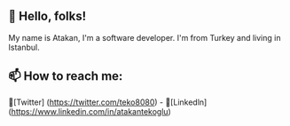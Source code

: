 ## 👋 Hello, folks!
My name is Atakan, I'm a software developer. I'm from Turkey and living in Istanbul.

## 📫 How to reach me:
:baby_chick:[Twitter]  (https://twitter.com/teko8080) - :necktie:[Linkedln]  (https://www.linkedin.com/in/atakantekoglu)

